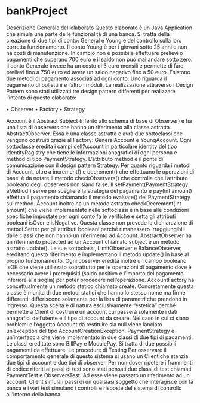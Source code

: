 # bankProject

Descrizione Generale dell’elaborato
Questo elaborato è un Java Application che simula una parte delle funzionalità di una banca. Si tratta della creazione di due tipi di conto: General e Young e del controllo sulla loro corretta funzionamento. Il conto Young è per i giovani sotto 25 anni e non ha costi di manutenzione. In cambio non è possibile effettuare prelievi o pagamenti che superano 700 euro e il saldo non può mai andare sotto zero.
Il conto Generale invece ha un costo di 3 euro mensili e permette di fare prelievi fino a 750 euro ed avere un saldo negativo fino a 50 euro.
Esistono due metodi di pagamento associati ad ogni conto: Uno riguarda il pagamento di bollettini e l’altro i moduli.
La realizzazione attraverso i Design Pattern
sono stati utilizzati tre design pattern differenti per realizzare l’intento di questo elaborato:

• Observer 
• Factory
• Strategy

Account è il Abstract Subject (riferito allo schema di base di Observer) e ha una lista di observers che hanno un riferimento alla classe astratta AbstractObserver. Essa è una classe astratta e avrà due sottoclassi che vengono costruiti grazie al Factory: GeneralAccount e YoungAccount. Ogni sottoclasse eredita i campi dell’Account in particolare identity del tipo IdentityRagistry che tiene le informazioni anagrafici di ogni persona e method di tipo PaymentStrategy. L’attributo method è il ponte di comunicazione con il design pattern Strategy.
Per quanto riguarda i metodi di Account, oltre a increment() e decrement() che effettuano le operazioni di base, è da notare il metodo checkObservers() che controlla che l’attributo booleano degli observers non siano false. Il setPayment(PaymentStrategy aMethod ) serve per scegliere la strategia del pagamento e pay(int amount) effettua il pagamento chiamando il metodo evaluate() del PaymentStrategy sul method.
Account inoltre ha un metodo astratto checkDecrement(int amount) che viene implementato nelle sottoclassi e in base alle condizioni specifiche impostate per ogni conto fa le verifiche e setta gli attributi booleani isOver e isNegative. Questa classe non prevede la dichiarazione di metodi Setter per gli attributi booleani perché rimanessero irraggiungibili dalle classi che non hanno un riferimento ad Account.
AbstractObserver ha un riferimento protected ad un Account chiamato subject e un metodo astratto update(). Le sue sottoclassi, LimitObserver e BalanceObserver, ereditano questo riferimento e implementano il metodo update() in base al proprio funzionamento. Ogni observer eredita inoltre un campo booleano isOK che viene utilizzato soprattutto per le operazioni di pagamento dove è necessario avere i prerequisiti (saldo positivo e l’importo del pagamento inferiore alla soglia) per poter procedere nell’operazione.
AccountFactory ha concettualmente un metodo statico chiamato create. Concretamente questa classe è munita di due metodi statici che hanno lo stesso nome ma firme differenti: differiscono solamente per la lista di parametri che prendono in ingresso. Questa scelta è di natura esclusivamente “estetica” perché permette a Client di costruire un account cui passerà solamente i dati anagrafici dell’utente e il tipo di account da creare. Nel caso in cui ci siano problemi e l’oggetto Account da restituire sia null viene lanciato un’exception del tipo AccountCreationException.
PaymentStrategy è un’interfaccia che viene implementato in due classi di due tipi di pagamenti. Le classi ereditate sono BillPay e ModulePay. Si tratta di due possibili pagamenti da effettuare.
Le procedure di Testing
Per osservare il comportamento generale di questo sistema si usano un Client che stanzia due tipi di account e due tipi di observer. Per non dover ripetere i frammenti di codice riferiti ai passi di test sono stati pensati due classi di test chiamati PaymentTest e ObserversTest. Ad esse viene passato un riferimento ad un account. Client simula i passi di un qualsiasi soggetto che interagisce con la banca e i vari test simulano i controlli e risposte del sistema di controllo all’interno della banca.
